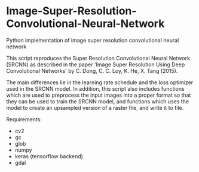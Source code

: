 # Image-Super-Resolution-Convolutional-Neural-Network
Python implementation of image super resolution convolutional neural network

This script reproduces the Super Resolution Convolutional Neural Network (SRCNN) as described in the paper
'Image Super Resolution Using Deep Convolutional Networks' by C. Dong, C. C. Loy, K. He, X. Tang (2015). 

The main differences lie in the learning rate schedule and the loss optimizer used in the SRCNN model.
In addition, this script also includes functions which are used to preprocess the input images into a proper format
so that they can be used to train the SRCNN model, and functions which uses the model to create an upsampled version of
a raster file, and write it to file.

Requirements:
- cv2
- gc
- glob
- numpy
- keras (tensorflow backend)
- gdal
